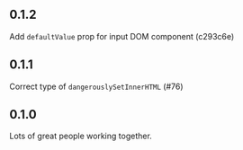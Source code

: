 ## 0.1.2
Add `defaultValue` prop for input DOM component (c293c6e)

## 0.1.1
Correct type of `dangerouslySetInnerHTML` (#76)

## 0.1.0
Lots of great people working together.
